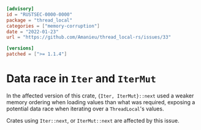 ```toml
[advisory]
id = "RUSTSEC-0000-0000"
package = "thread_local"
categories = ["memory-corruption"]
date = "2022-01-23"
url = "https://github.com/Amanieu/thread_local-rs/issues/33"

[versions]
patched = [">= 1.1.4"]
```

# Data race in `Iter` and `IterMut`

In the affected version of this crate, `{Iter, IterMut}::next` used a weaker memory ordering when loading values than what was required, exposing a potential data race
when iterating over a `ThreadLocal`'s values.

Crates using `Iter::next`, or `IterMut::next` are affected by this issue.
